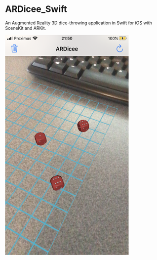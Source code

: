 # ARDicee_Swift
An Augmented Reality 3D dice-throwing application in Swift for iOS with SceneKit and ARKit.  

<img src="IMG_8468.PNG" alt="App_screenshot" style="float: left; margin-right: 10px;" width="400"/> 
